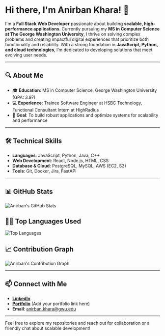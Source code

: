 # Hi there, I'm Anirban Khara! 👋

I'm a **Full Stack Web Developer** passionate about building **scalable, high-performance applications**. Currently pursuing my **MS in Computer Science at The George Washington University**, I thrive on solving complex problems and creating impactful digital experiences that prioritize both functionality and reliability. With a strong foundation in **JavaScript, Python, and cloud technologies**, I’m dedicated to developing solutions that meet evolving user needs.

---

## 🔍 About Me

- 🎓 **Education**: MS in Computer Science, George Washington University (GPA: 3.97)
- 💻 **Experience**: Trainee Software Engineer at HSBC Technology, Functional Consultant Intern at HighRadius
- 🎯 **Goal**: To build robust applications and optimize systems for scalability and performance

---

## 🛠️ Technical Skills

- **Languages**: JavaScript, Python, Java, C++
- **Web Development**: React, Node.js, HTML, CSS
- **Database & Cloud**: PostgreSQL, MySQL, AWS (EC2, S3)
- **Tools**: Git, Docker, Jira, FastAPI

---

## 📊 GitHub Stats

![Anirban's GitHub Stats](https://github-readme-stats.vercel.app/api?username=anirbankhara&show_icons=true&theme=tokyonight)

## 🧑‍💻 Top Languages Used

![Top Languages](https://github-readme-stats.vercel.app/api/top-langs/?username=anirbankhara&layout=compact&theme=gruvbox)

## 📈 Contribution Graph

![Anirban's Contribution Graph](https://github-readme-activity-graph.vercel.app/graph?username=anirbankhara&theme=github)

---

## 📫 Connect with Me

- **[LinkedIn](https://www.linkedin.com/in/anirbankhara)**
- **[Portfolio](#)** (Add your portfolio link here)
- **Email**: [anirban.khara@gwu.edu](mailto:anirban.khara@gwu.edu)

---

Feel free to explore my repositories and reach out for collaboration or a friendly chat about scalable development!
